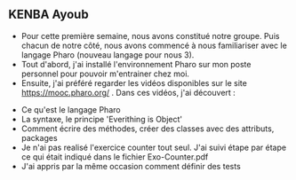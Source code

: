 ## KENBA Ayoub
- Pour cette première semaine, nous avons constitué notre groupe. Puis chacun de notre côté, nous avons commencé à nous familiariser avec le langage Pharo (nouveau langage pour nous 3).
- Tout d'abord, j'ai installé l'environnement Pharo sur mon poste personnel pour pouvoir m'entrainer chez moi.
- Ensuite, j'ai préféré regarder les vidéos disponibles sur le site https://mooc.pharo.org/ . Dans ces vidéos, j'ai découvert : 

<ul>
    <li> Ce qu'est le langage Pharo</li>
    <li> La syntaxe, le principe 'Everithing is Object'</li>
    <li> Comment écrire des méthodes, créer des classes avec des attributs, packages</li>
    <li> Je n'ai pas realisé l'exercice counter tout seul. J'ai suivi étape par étape ce qui était indiqué dans le fichier Exo-Counter.pdf</li>
    <li> J'ai appris par la même occasion comment définir des tests</li>
<ul>

